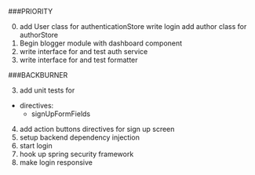 ###PRIORITY

0. add User class for authenticationStore
   write login
   add author class for authorStore
1. Begin blogger module with dashboard component
2. write interface for and test auth service
3. write interface for and test formatter

###BACKBURNER

3. add unit tests for
  - directives:
    * signUpFormFields
4. add action buttons directives for sign up screen
5. setup backend dependency injection
6. start login
7. hook up spring security framework
8. make login responsive
